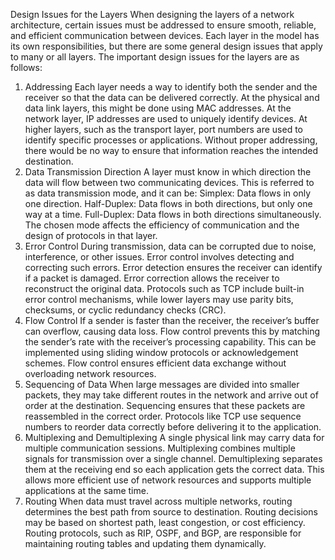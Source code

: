 Design Issues for the Layers
When designing the layers of a network architecture, certain issues must be addressed to ensure smooth, reliable, and efficient communication between devices. Each layer in the model has its own responsibilities, but there are some general design issues that apply to many or all layers.
The important design issues for the layers are as follows:

1. Addressing
   Each layer needs a way to identify both the sender and the receiver so that the data can be delivered correctly.
   At the physical and data link layers, this might be done using MAC addresses.
   At the network layer, IP addresses are used to uniquely identify devices.
   At higher layers, such as the transport layer, port numbers are used to identify specific processes or applications.
   Without proper addressing, there would be no way to ensure that information reaches the intended destination.
2. Data Transmission Direction
   A layer must know in which direction the data will flow between two communicating devices. This is referred to as data transmission mode, and it can be:
   Simplex: Data flows in only one direction.
   Half-Duplex: Data flows in both directions, but only one way at a time.
   Full-Duplex: Data flows in both directions simultaneously.
   The chosen mode affects the efficiency of communication and the design of protocols in that layer.
3. Error Control
   During transmission, data can be corrupted due to noise, interference, or other issues. Error control involves detecting and correcting such errors.
   Error detection ensures the receiver can identify if a packet is damaged.
   Error correction allows the receiver to reconstruct the original data.
   Protocols such as TCP include built-in error control mechanisms, while lower layers may use parity bits, checksums, or cyclic redundancy checks (CRC).
4. Flow Control
   If a sender is faster than the receiver, the receiver’s buffer can overflow, causing data loss. Flow control prevents this by matching the sender’s rate with the receiver’s processing capability.
   This can be implemented using sliding window protocols or acknowledgement schemes.
   Flow control ensures efficient data exchange without overloading network resources.
5. Sequencing of Data
   When large messages are divided into smaller packets, they may take different routes in the network and arrive out of order at the destination.
   Sequencing ensures that these packets are reassembled in the correct order.
   Protocols like TCP use sequence numbers to reorder data correctly before delivering it to the application.
6. Multiplexing and Demultiplexing
   A single physical link may carry data for multiple communication sessions.
   Multiplexing combines multiple signals for transmission over a single channel.
   Demultiplexing separates them at the receiving end so each application gets the correct data.
   This allows more efficient use of network resources and supports multiple applications at the same time.
7. Routing
   When data must travel across multiple networks, routing determines the best path from source to destination.
   Routing decisions may be based on shortest path, least congestion, or cost efficiency.
   Routing protocols, such as RIP, OSPF, and BGP, are responsible for maintaining routing tables and updating them dynamically.
